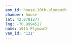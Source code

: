 ```yaml
---
aom_id: house-10th-plymouth
chamber: house
lat: 42.0781277
lng: -70.9994527
name: 10th Plymouth
van_id: '121'
---
```

